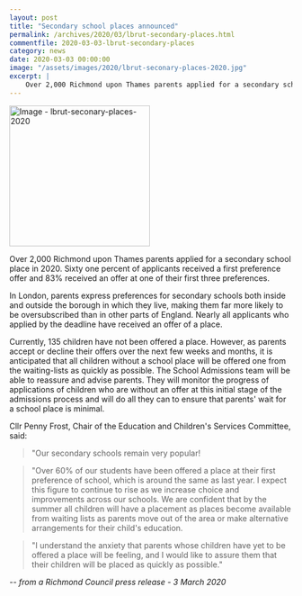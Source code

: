 ```yaml
---
layout: post
title: "Secondary school places announced"
permalink: /archives/2020/03/lbrut-secondary-places.html
commentfile: 2020-03-03-lbrut-secondary-places
category: news
date: 2020-03-03 00:00:00
image: "/assets/images/2020/lbrut-seconary-places-2020.jpg"
excerpt: |
    Over 2,000 Richmond upon Thames parents applied for a secondary school place in 2020. Sixty one percent of applicants received a first preference offer and 83% received an offer at one of their first three preferences.
---
```

<a href="/assets/images/2020/lbrut-seconary-places-2020.jpg" title="Click for
a larger image"><img src="/assets/images/2020/lbrut-seconary-places-2020-thumb.jpg" width="250" alt="Image - lbrut-seconary-places-2020"  class="photo right"/></a>

Over 2,000 Richmond upon Thames parents applied for a secondary school place in 2020. Sixty one percent of applicants received a first preference offer and 83% received an offer at one of their first three preferences.

In London, parents express preferences for secondary schools both inside and outside the borough in which they live, making them far more likely to be oversubscribed than in other parts of England.  Nearly all applicants who applied by the deadline have received an offer of a place.

Currently, 135 children have not been offered a place. However, as parents accept or decline their offers over the next few weeks and months, it is anticipated that all children without a school place will be offered one from the waiting-lists as quickly as possible.  The School Admissions team will be able to reassure and advise parents. They will monitor the progress of applications of children who are without an offer at this initial stage of the admissions process and will do all they can to ensure that parents' wait for a school place is minimal.

Cllr Penny Frost, Chair of the Education and Children's Services Committee, said:

> "Our secondary schools remain very popular!

> "Over 60% of our students have been offered a place at their first preference of school, which is around the same as last year. I expect this figure to continue to rise as we increase choice and improvements across our schools.  We are confident that by the summer all children will have a placement as places become available from waiting lists as parents move out of the area or make alternative arrangements for their child's education.

> "I understand the anxiety that parents whose children have yet to be offered a place will be feeling, and I would like to assure them that their children will be placed as quickly as possible."

<cite>-- from a Richmond Council press release - 3 March 2020</cite>
